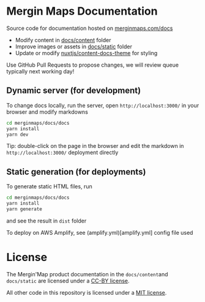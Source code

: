 # Mergin Maps Documentation

Source code for documentation hosted on [merginmaps.com/docs](https://merginmaps.com/docs)

- Modify content in [docs/content](docs/content) folder 
- Improve images or assets in [docs/static](docs/static) folder
- Update or modify [nuxtjs/content-docs-theme](https://content.nuxtjs.org) for styling

Use GitHub Pull Requests to propose changes, we will review queue typically next working day!

## Dynamic server (for development)
To change docs locally, run the server, open `http://localhost:3000/` in your browser and modify markdowns

```bash
cd merginmaps/docs/docs
yarn install
yarn dev
```

Tip: double-click on the page in the browser and edit the markdown in `http://localhost:3000/` deployment directly

## Static generation (for deployments)

To generate static HTML files, run 

```bash
cd merginmaps/docs/docs
yarn install
yarn generate
```

and see the result in `dist` folder

To deploy on AWS Amplify, see (amplify.yml)[amplify.yml] config file used

# License

The Mergin'Map product documentation in the `docs/content`and `docs/static` are licensed under a [CC-BY license](LICENSE).

All other code in this repository is licensed under a [MIT license](LICENSE-CODE).
